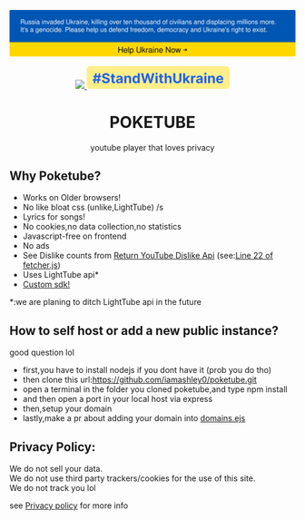 [![SWUbanner](https://raw.githubusercontent.com/vshymanskyy/StandWithUkraine/main/banner2-direct.svg)](https://vshymanskyy.github.io/StandWithUkraine/)
<div align="center">
<a href="https://poketube.fun/watch?v=dQw4w9WgXcQ">
 <img src="https://user-images.githubusercontent.com/65588168/169103127-b03c27c0-0a2f-409d-9255-57f51ee08413.png" > </a>
 
  <img src="https://raw.githubusercontent.com/vshymanskyy/StandWithUkraine/main/badges/StandWithUkraine.svg">

 <h1> POKETUBE </h1>
 youtube player that loves privacy 
 <br>
 
</div>
 
## Why Poketube?
- Works on Older browsers!
- No like bloat css (unlike,LightTube) /s
- Lyrics for songs!
- No cookies,no data collection,no statistics
- Javascript-free on frontend
- No ads
- See Dislike counts from [Return YouTube Dislike Api](https://www.returnyoutubedislike.com/) (see:[Line 22 of fetcher.js](https://github.com/iamashley0/poketube/blob/main/src/fetcher.js#L22))
- Uses LightTube api*
- <a href="https://github.com/iamashley0/poketube/tree/main/sdk">Custom sdk!</a> 

*:we are planing to ditch LightTube api in the future


## How to self host or add a new public instance?
good question lol

- first,you have to install nodejs if you dont have it (prob you do tho)
- then clone this url:https://github.com/iamashley0/poketube.git
- open a terminal in the folder you cloned poketube,and type npm install
- and then open a port in your local host via express 
- then,setup your domain
- lastly,make a pr about adding your domain into <a href="https://github.com/iamashley0/poketube/blob/main/html/domains.ejs">domains.ejs</a>

## Privacy Policy:
 We do not sell your data.<br>
 We do not use third party trackers/cookies for the use of this site. <br>
 We do not track you lol<br>
 
 see <a href="https://poketube.fun/privacy">Privacy policy</a> for more info
 
 
